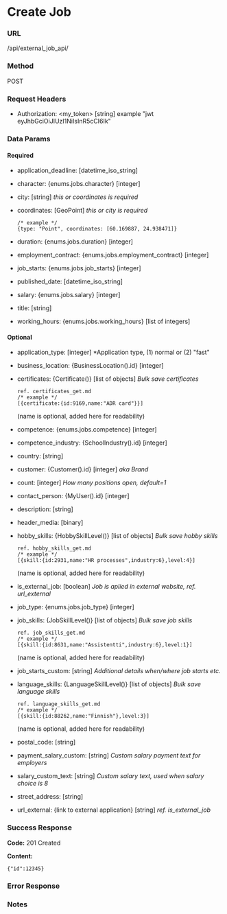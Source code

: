 # Create Job

### URL

/api/external_job_api/

### Method

POST
  
### Request Headers

- Authorization: <my_token> [string]
    example "jwt eyJhbGciOiJIUzI1NiIsInR5cCI6Ik"

### Data Params

#### Required

- application_deadline: [datetime_iso_string]
- character: {enums.jobs.character} [integer]
- city: [string]
  *this or coordinates is required*
- coordinates: [GeoPoint]
   *this or city is required*
   
   ```
   /* example */
   {type: "Point", coordinates: [60.169887, 24.938471]}
   ```
- duration: {enums.jobs.duration} [integer]
- employment_contract: {enums.jobs.employment_contract} [integer]
- job_starts: {enums.jobs.job_starts} [integer]
- published_date: [datetime_iso_string]
- salary: {enums.jobs.salary} [integer]
- title: [string]
- working_hours: {enums.jobs.working_hours} [list of integers]

#### Optional

- application_type: [integer]
  *Application type, (1) normal or (2) "fast"
- business_location: {BusinessLocation().id} [integer]
- certificates: {Certificate()} [list of objects]
  *Bulk save certificates*
  ```
  ref. certificates_get.md
  /* example */
  [{certificate:{id:9169,name:"ADR card"}}]
  ```
  
  (name is optional, added here for readability)

- competence: {enums.jobs.competence} [integer]
- competence_industry: {SchoolIndustry().id} [integer]
- country: [string]
- customer: {Customer().id} [integer]
  *aka Brand*
- count: [integer]
  *How many positions open, default=1*
- contact_person: {MyUser().id} [integer]
- description: [string]
- header_media: [binary]
- hobby_skills: {HobbySkillLevel()} [list of objects]
  *Bulk save hobby skills*
  ```
  ref. hobby_skills_get.md
  /* example */
  [{skill:{id:2931,name:"HR processes",industry:6},level:4}]
  ```
  
  (name is optional, added here for readability)
- is_external_job: [boolean]
  *Job is aplied in external website, ref. url_external*
- job_type: {enums.jobs.job_type} [integer]
- job_skills: {JobSkillLevel()} [list of objects]
  *Bulk save job skills*
  ```
  ref. job_skills_get.md
  /* example */
  [{skill:{id:8631,name:"Assistentti",industry:6},level:1}]
  ```
  
  (name is optional, added here for readability)
- job_starts_custom: [string]
  *Additional details when/where job starts etc.*
- language_skills: {LanguageSkillLevel()} [list of objects]
  *Bulk save language skills*
  ```
  ref. language_skills_get.md
  /* example */
  [{skill:{id:88262,name:"Finnish"},level:3}]
  ```
  
  (name is optional, added here for readability)
- postal_code: [string]
- payment_salary_custom: [string]
  *Custom salary payment text for employers*
- salary_custom_text: [string]
  *Custom salary text, used when salary choice is 8*
- street_address: [string]
- url_external: {link to external application} [string]
  *ref. is_external_job*


### Success Response

**Code:** 201 Created
  
**Content:**

```
{"id":12345}
```

### Error Response


### Notes
